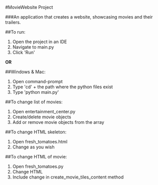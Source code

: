 #MovieWebsite Project

###An application that creates a website, showcasing movies and their trailers.

##To run:
1) Open the project in an IDE
2) Navigate to main.py
3) Click 'Run'

**OR**

##Windows & Mac:
1. Open command-prompt
2. Type 'cd' + the path where the python files exist
3. Type 'python main.py'

##To change list of movies:
1. Open entertainment_center.py
2. Create/delete movie objects
3. Add or remove movie objects from the array

##To change HTML skeleton:
1. Open fresh_tomatoes.html
2. Change as you wish

##To change HTML of movie:
1. Open fresh_tomatoes.py
2. Change HTML
3. Include change in create_movie_tiles_content method